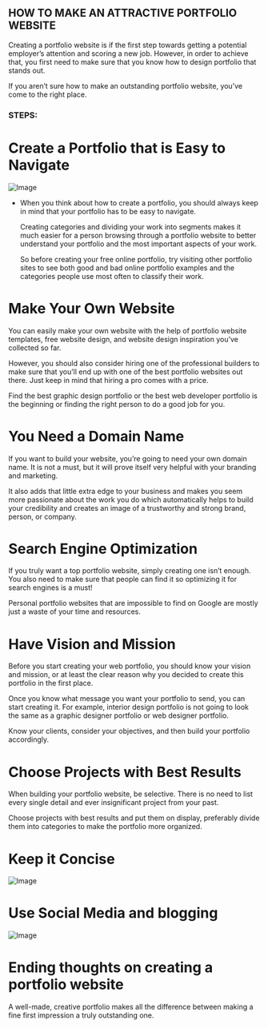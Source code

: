 ## HOW TO MAKE AN ATTRACTIVE PORTFOLIO WEBSITE 

Creating a portfolio website is if the first step towards getting a potential employer’s attention and scoring a new job. However, in order to achieve that, you first need to make sure that you know how to design portfolio that stands out.

If you aren’t sure how to make an outstanding portfolio website, you’ve come to the right place.

### STEPS:

# Create a Portfolio that is Easy to Navigate

![Image](https://catchspaces.sfo2.digitaloceanspaces.com/devotepress/2018/06/Easy-Navigation.jpg)

- When you think about how to create a portfolio, you should always keep in mind that your portfolio has to be easy to navigate.

  Creating categories and dividing your work into segments makes it much easier for a person browsing through a portfolio website 
  to better understand your portfolio and the most important aspects of your work.

  So before creating your free online portfolio, try visiting other portfolio sites to see both good and bad online portfolio 
  examples and the categories people use most often to classify their work.
  
# Make Your Own Website
You can easily make your own website with the help of portfolio website templates, free website design, and website design inspiration you’ve collected so far.

However, you should also consider hiring one of the professional builders to make sure that you’ll end up with one of the best portfolio websites out there. Just keep in mind that hiring a pro comes with a price.

Find the best graphic design portfolio or the best web developer portfolio is the beginning or finding the right person to do a good job for you.

# You Need a Domain Name

If you want to build your website, you’re going to need your own domain name. It is not a must, but it will prove itself very helpful with your branding and marketing.

It also adds that little extra edge to your business and makes you seem more passionate about the work you do which automatically helps to build your credibility and
creates an image of a trustworthy and strong brand, person, or company.

# Search Engine Optimization

If you truly want a top portfolio website, simply creating one isn’t enough. You also need to make sure that people can find it so optimizing it for search
engines is a must!

Personal portfolio websites that are impossible to find on Google are mostly just a waste of your time and resources.

# Have Vision and Mission

Before you start creating your web portfolio, you should know your vision and mission, or at least the clear reason why you decided to create this portfolio in the first place.

Once you know what message you want your portfolio to send, you can start creating it. For example, interior design portfolio is not going to look the same as a graphic designer portfolio or web designer portfolio.

Know your clients, consider your objectives, and then build your portfolio accordingly.

# Choose Projects with Best Results

When building your portfolio website, be selective. There is no need to list every single detail and ever insignificant project from your past.

Choose projects with best results and put them on display, preferably divide them into categories to make the portfolio more organized.

# Keep it Concise

![Image](https://www.kgworkforcesolutions.com/blog/wp-content/uploads/2020/03/Keep-it-relevant-Keep-it-concise.png)

# Use Social Media and blogging 

![Image](https://blog.milestoneinternet.com/wp-content/uploads/2020/10/add-social-media-links-to-website-1280x720.jpg)

# Ending thoughts on creating a portfolio website

A well-made, creative portfolio makes all the difference between making a fine first impression a truly outstanding one.
